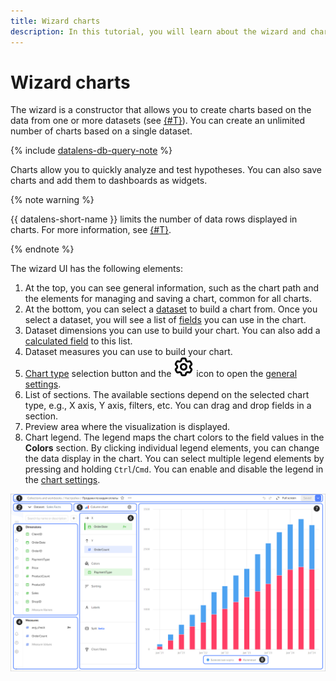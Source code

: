 ```yaml
---
title: Wizard charts
description: In this tutorial, you will learn about the wizard and charts as well as get familiar with the wizard interface.
---
```


# Wizard charts


The wizard is a constructor that allows you to create charts based on the data from one or more datasets (see [{#T}](./multidataset-chart.md)). You can create an unlimited number of charts based on a single dataset.



{% include [datalens-db-query-note](../../../_includes/datalens/datalens-db-query-note.md) %}


Charts allow you to quickly analyze and test hypotheses. You can also save charts and add them to dashboards as widgets.

{% note warning %}

{{ datalens-short-name }} limits the number of data rows displayed in charts. For more information, see [{#T}](../limits.md).

{% endnote %}

The wizard UI has the following elements:

1. At the top, you can see general information, such as the chart path and the elements for managing and saving a chart, common for all charts.
1. At the bottom, you can select a [dataset](../../dataset/index.md) to build a chart from. Once you select a dataset, you will see a list of [fields](../../dataset/data-model.md#field) you can use in the chart.
1. Dataset dimensions you can use to build your chart. You can also add a [calculated field](../calculations/index.md) to this list.
1. Dataset measures you can use to build your chart.
1. [Chart type](../../visualization-ref/index.md) selection button and the ![image](../../../_assets/console-icons/gear.svg) icon to open the [general settings](./settings.md#common-settings).
1. List of sections. The available sections depend on the selected chart type, e.g., X axis, Y axis, filters, etc. You can drag and drop fields in a section.
1. Preview area where the visualization is displayed.
1. Chart legend. The legend maps the chart colors to the field values in the **Colors** section. By clicking individual legend elements, you can change the data display in the chart. You can select multiple legend elements by pressing and holding `Ctrl`/`Cmd`. You can enable and disable the legend in the [chart settings](./settings.md).

![image](../../../_assets/datalens/concepts/widget.png)
